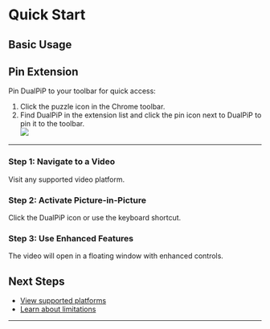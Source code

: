# Quick Start

## Basic Usage

## Pin Extension

Pin DualPiP to your toolbar for quick access:

1. Click the puzzle icon in the Chrome toolbar.
2. Find DualPiP in the extension list and click the pin icon next to DualPiP to pin it to the toolbar.  
   ![](https://static.dualpip.cc/doc_image/pin_extension.webp?v=1.1.0)

---

### Step 1: Navigate to a Video

Visit any supported video platform.

### Step 2: Activate Picture-in-Picture

Click the DualPiP icon or use the keyboard shortcut.

### Step 3: Use Enhanced Features

The video will open in a floating window with enhanced controls.

## Next Steps

- [View supported platforms](/video-platforms-support)
- [Learn about limitations](/limitations)

---
